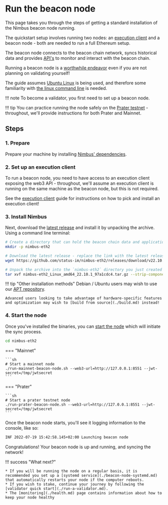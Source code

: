 # Run the beacon node

This page takes you through the steps of getting a standard installation of the Nimbus beacon node running.

The quickstart setup involves running two nodes: an [execution client](./eth1.md) and a beacon node - both are needed to run a full Ethereum setup.

The beacon node connects to the beacon chain network, syncs historical data and provides [API's](./rest-api.md) to monitor and interact with the beacon chain.

Running a beacon node is a [worthwhile endeavor](https://vitalik.ca/general/2021/05/23/scaling.html#its-crucial-for-blockchain-decentralization-for-regular-users-to-be-able-to-run-a-node) even if you are not planning on validating yourself!

The guide assumes [Ubuntu Linux](https://ubuntu.com/download/server) is being used, and therefore some familiarity with [the linux command line](https://ubuntu.com/tutorials/command-line-for-beginners) is needed.

!!! note
    To become a validator, you first need to set up a beacon node.

!!! tip
    You can practice running the node safely on the [Prater testnet](./prater.md) - throughout, we'll provide instructions for both Prater and Mainnet.

## Steps

### 1. Prepare

Prepare your machine by installing [Nimbus' dependencies](./install.md).

### 2. Set up an execution client

To run a beacon node, you need to have access to an execution client exposing the web3 API - throughout, we'll assume an execution client is running on the same machine as the beacon node, but this is not required.

See the [execution client](./eth1.md) guide for instructions on how to pick and install an execution client!

### 3. Install Nimbus

Next, download the [latest release](./binaries.md) and install it by unpacking the archive. Using a command line terminal:

```sh
# Create a directory that can hold the beacon chain data and applications - this should be a fast SSD
mkdir -p nimbus-eth2

# Download the latest release - replace the link with the latest release on the download page!
wget https://github.com/status-im/nimbus-eth2/releases/download/v22.10.1/nimbus-eth2_Linux_amd64_22.10.1_97a1cdc4.tar.gz

# Unpack the archive into the `nimbus-eth2` directory you just created
tar xvf nimbus-eth2_Linux_amd64_22.10.1_97a1cdc4.tar.gz --strip-components 1 -C nimbus-eth2
```

!!! tip "Other installation methods"
    Debian / Ubuntu users may wish to use our [APT repository](./binaries.md).

    Advanced users looking to take advantage of hardware-specific features and optimization may wish to [build from source](./build.md) instead!

### 4. Start the node

Once you've installed the binaries, you can [start the node](./start-syncing.md) which will initiate the sync process.

```sh
cd nimbus-eth2
```

=== "Mainnet"

    ```sh
    # Start a mainnet node
    ./run-mainnet-beacon-node.sh --web3-url=http://127.0.0.1:8551 --jwt-secret=/tmp/jwtsecret
    ```

=== "Prater"

    ```sh
    # Start a prater testnet node
    ./run-prater-beacon-node.sh --web3-url=http://127.0.0.1:8551 --jwt-secret=/tmp/jwtsecret
    ```

Once the beacon node starts, you'll see it logging information to the console, like so:

```sh
INF 2022-07-19 15:42:58.145+02:00 Launching beacon node                      topics="beacnde" version=v22.10.1-97a1cdc4-stateofus ...
```

Congratulations! Your beacon node is up and running, and syncing the network!

!!! success "What next?"

    * If you will be running the node on a regular basis, it is recommended you set up a [systemd service](./beacon-node-systemd.md) that automatically restarts your node if the computer reboots.
    * If you wish to stake, continue your journey by following the [validator quick start](./run-a-validator.md).
    * The [monitoring](./health.md) page contains information about how to keep your node healthy
